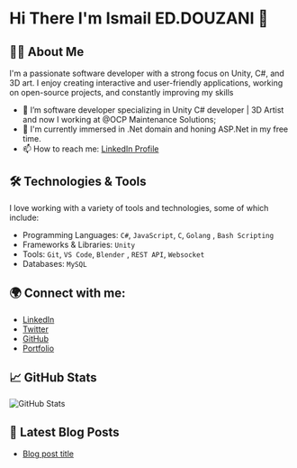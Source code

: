 # Hi There I'm Ismail ED.DOUZANI 👋

## 👨‍💻 About Me
I'm a passionate software developer with a strong focus on Unity, C#, and 3D art. I enjoy creating interactive and user-friendly applications, working on open-source projects, and constantly improving my skills

- 🔭 I’m software developer specializing in Unity C# developer | 3D Artist and now I working at @OCP Maintenance Solutions;
- 🌱 I'm currently immersed in .Net domain and honing ASP.Net in my free time.
- 📫 How to reach me: [LinkedIn Profile](https://www.linkedin.com/in/ismail-ed-douzani-b46073152/)

## 🛠️ Technologies & Tools

I love working with a variety of tools and technologies, some of which include:

- Programming Languages: `C#`, `JavaScript`, `C`, `Golang` , `Bash Scripting`
- Frameworks & Libraries: `Unity`
- Tools: `Git`, `VS Code`, `Blender` , `REST API`, `Websocket` 
- Databases: `MySQL`

## 🌍 Connect with me:

- [LinkedIn](https://www.linkedin.com/in/ismail-ed-douzani-b46073152/)
- [Twitter](https://x.com/IDouzani76875)
- [GitHub](https://github.com/ismaildouzani)
- [Portfolio](your-portfolio-url)

## 📈 GitHub Stats

![GitHub Stats](https://github-readme-stats.vercel.app/api?username=ismaildouzani&show_icons=true&count_private=true)

## 📝 Latest Blog Posts

<!-- BLOG-POST-LIST:START -->
- [Blog post title](your-blog-link)
<!-- BLOG-POST-LIST:END -->

